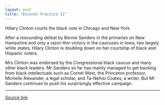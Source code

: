 ```yaml
---
layout: post
title: "Excerpt Practice 11"
---
```


Hillary Clinton courts the black vote in Chicago and New York

After a resounding defeat by Bernie Sanders in the primaries on New Hampshire and only a razor-thin victory in the caucuses in Iowa, two largely white states, Hilary Clinton is doubling down on her courtship of black and Hispanic voters. 

Mrs Clinton was endorsed by the Congressional black caucus and many other black leaders. Mr Sanders so far has mainly managed to get backing from black intellectuals such as Cornel West, the Princeton professor, Michelle Alexander, a legal scholar, and Ta-Nehisi Coates, a writer. But Mr Sanders continues to push his surprisingly effective campaign. 


*************************************************************************************

[Source link][link]

[link]: http://www.economist.com/blogs/democracyinamerica/2016/02/black-votes-matter
